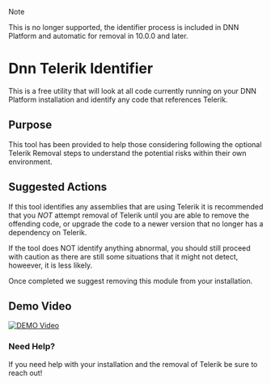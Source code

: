 >[!NOTE]
> This is no longer supported, the identifier process is included in DNN Platform and automatic for removal in 10.0.0 and later.

# Dnn Telerik Identifier
This is a free utility that will look at all code currently running on your DNN Platform installation and identify any code that references Telerik.

## Purpose

This tool has been provided to help those considering following the optional Telerik Removal steps to understand the potential risks within their own environment.

## Suggested Actions

If this tool identifies any assemblies that are using Telerik it is recommended that you *NOT* attempt removal of Telerik until you are able to remove the offending code, or upgrade the code to a newer version that no longer has a dependency on Telerik.

If the tool does NOT identify anything abnormal, you should still proceed with caution as there are still some situations that it might not detect, howeever, it is less likely.

Once completed we suggest removing this module from your installation.

## Demo Video

[![DEMO Video](https://img.youtube.com/vi/2zzpOFel2M0/0.jpg)](https://www.youtube.com/watch?v=2zzpOFel2M0 "Demo Video")

### Need Help?

If you need help with your installation and the removal of Telerik be sure to reach out!
